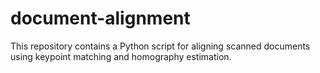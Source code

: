 # document-alignment
This repository contains a Python script for aligning scanned documents using keypoint matching and homography estimation. 
